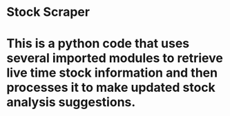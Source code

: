 # Stock Scraper

# This is a python code that uses several imported modules to retrieve live time stock information and then processes it to make updated stock analysis suggestions.
